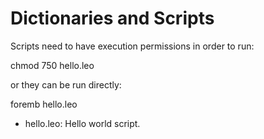 # Dictionaries and Scripts

   Scripts need to have execution permissions in order to run:

chmod 750 hello.leo

or they can be run directly:

foremb hello.leo

* hello.leo: Hello world script.
